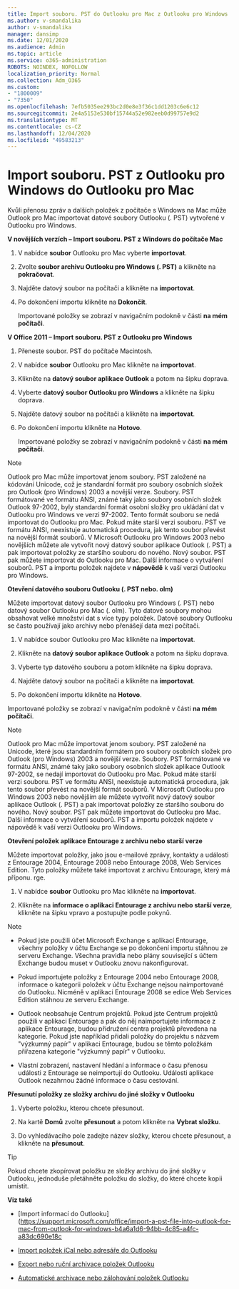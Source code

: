 ```yaml
---
title: Import souboru. PST do Outlooku pro Mac z Outlooku pro Windows
ms.author: v-smandalika
author: v-smandalika
manager: dansimp
ms.date: 12/01/2020
ms.audience: Admin
ms.topic: article
ms.service: o365-administration
ROBOTS: NOINDEX, NOFOLLOW
localization_priority: Normal
ms.collection: Adm_O365
ms.custom:
- "1800009"
- "7350"
ms.openlocfilehash: 7efb5035ee293bc2d0e8e3f36c1dd1203c6e6c12
ms.sourcegitcommit: 2e4a5153e530bf15744a52e982eeb0d99757e9d2
ms.translationtype: MT
ms.contentlocale: cs-CZ
ms.lasthandoff: 12/04/2020
ms.locfileid: "49583213"
---
```

# <a name="import-a-pst-file-from-outlook-for-windows-to-outlook-for-mac"></a>Import souboru. PST z Outlooku pro Windows do Outlooku pro Mac 

Kvůli přenosu zpráv a dalších položek z počítače s Windows na Mac může Outlook pro Mac importovat datové soubory Outlooku (. PST) vytvořené v Outlooku pro Windows.

**V novějších verzích – Import souboru. PST z Windows do počítače Mac**

1. V nabídce **soubor** Outlooku pro Mac vyberte **importovat**.

2. Zvolte **soubor archivu Outlooku pro Windows (. PST)** a klikněte na **pokračovat**.

3. Najděte datový soubor na počítači a klikněte na **importovat**.

4. Po dokončení importu klikněte na **Dokončit**.

   Importované položky se zobrazí v navigačním podokně v části **na mém počítači**.


**V Office 2011 – Import souboru. PST z Outlooku pro Windows**

1. Přeneste soubor. PST do počítače Macintosh.

2. V nabídce **soubor** Outlooku pro Mac klikněte na **importovat**.

3. Klikněte na **datový soubor aplikace Outlook** a potom na šipku doprava.

4. Vyberte **datový soubor Outlooku pro Windows** a klikněte na šipku doprava.

5. Najděte datový soubor na počítači a klikněte na **importovat**.

6. Po dokončení importu klikněte na **Hotovo**.

   Importované položky se zobrazí v navigačním podokně v části **na mém počítači**.

> [!NOTE]
> Outlook pro Mac může importovat jenom soubory. PST založené na kódování Unicode, což je standardní formát pro soubory osobních složek pro Outlook (pro Windows) 2003 a novější verze. Soubory. PST formátované ve formátu ANSI, známé taky jako soubory osobních složek Outlook 97-2002, byly standardní formát osobní složky pro ukládání dat v Outlooku pro Windows ve verzi 97-2002. Tento formát souboru se nedá importovat do Outlooku pro Mac. Pokud máte starší verzi souboru. PST ve formátu ANSI, neexistuje automatická procedura, jak tento soubor převést na novější formát souborů. V Microsoft Outlooku pro Windows 2003 nebo novějších můžete ale vytvořit nový datový soubor aplikace Outlook (. PST) a pak importovat položky ze staršího souboru do nového. Nový soubor. PST pak můžete importovat do Outlooku pro Mac. Další informace o vytváření souborů. PST a importu položek najdete v **nápovědě** k vaší verzi Outlooku pro Windows.

**Otevření datového souboru Outlooku (. PST nebo. olm)**

Můžete importovat datový soubor Outlooku pro Windows (. PST) nebo datový soubor Outlooku pro Mac (. olm). Tyto datové soubory mohou obsahovat velké množství dat s více typy položek. Datové soubory Outlooku se často používají jako archivy nebo přenášejí data mezi počítači.

1. V nabídce soubor Outlooku pro Mac klikněte na **importovat**.

2. Klikněte na **datový soubor aplikace Outlook** a potom na šipku doprava.

3. Vyberte typ datového souboru a potom klikněte na šipku doprava.

4. Najděte datový soubor na počítači a klikněte na **importovat**.

5. Po dokončení importu klikněte na **Hotovo**.

Importované položky se zobrazí v navigačním podokně v části **na mém počítači**.

> [!NOTE]
> Outlook pro Mac může importovat jenom soubory. PST založené na Unicode, které jsou standardním formátem pro soubory osobních složek pro Outlook (pro Windows) 2003 a novější verze. Soubory. PST formátované ve formátu ANSI, známé taky jako soubory osobních složek aplikace Outlook 97-2002, se nedají importovat do Outlooku pro Mac. Pokud máte starší verzi souboru. PST ve formátu ANSI, neexistuje automatická procedura, jak tento soubor převést na novější formát souborů. V Microsoft Outlooku pro Windows 2003 nebo novějším ale můžete vytvořit nový datový soubor aplikace Outlook (. PST) a pak importovat položky ze staršího souboru do nového. Nový soubor. PST pak můžete importovat do Outlooku pro Mac. Další informace o vytváření souborů. PST a importu položek najdete v nápovědě k vaší verzi Outlooku pro Windows. 

**Otevření položek aplikace Entourage z archivu nebo starší verze**

Můžete importovat položky, jako jsou e-mailové zprávy, kontakty a události z Entourage 2004, Entourage 2008 nebo Entourage 2008, Web Services Edition. Tyto položky můžete také importovat z archivu Entourage, který má příponu. rge.

1. V nabídce **soubor** Outlooku pro Mac klikněte na **importovat**.

2. Klikněte na **informace o aplikaci Entourage z archivu nebo starší verze**, klikněte na šipku vpravo a postupujte podle pokynů.

> [!NOTE]
- Pokud jste použili účet Microsoft Exchange s aplikací Entourage, všechny položky v účtu Exchange se po dokončení importu stáhnou ze serveru Exchange. Všechna pravidla nebo plány související s účtem Exchange budou muset v Outlooku znovu nakonfigurovat.

- Pokud importujete položky z Entourage 2004 nebo Entourage 2008, informace o kategorii položek v účtu Exchange nejsou naimportované do Outlooku. Nicméně v aplikaci Entourage 2008 se edice Web Services Edition stáhnou ze serveru Exchange.

- Outlook neobsahuje Centrum projektů. Pokud jste Centrum projektů použili v aplikaci Entourage a pak do něj naimportujete informace z aplikace Entourage, budou přidružení centra projektů převedena na kategorie. Pokud jste například přidali položky do projektu s názvem "výzkumný papír" v aplikaci Entourage, budou se těmto položkám přiřazena kategorie "výzkumný papír" v Outlooku.

- Vlastní zobrazení, nastavení hledání a informace o času přenosu události z Entourage se neimportují do Outlooku. Události aplikace Outlook nezahrnou žádné informace o času cestování.

**Přesunutí položky ze složky archivu do jiné složky v Outlooku**

1. Vyberte položku, kterou chcete přesunout.

2. Na kartě **Domů** zvolte **přesunout** a potom klikněte na **Vybrat složku**.

3. Do vyhledávacího pole zadejte název složky, kterou chcete přesunout, a klikněte na **přesunout**.

> [!TIP]
> Pokud chcete zkopírovat položku ze složky archivu do jiné složky v Outlooku, jednoduše přetáhněte položku do složky, do které chcete kopii umístit.

**Viz také**

- [Import informací do Outlooku] (https://support.microsoft.com/office/import-a-pst-file-into-outlook-for-mac-from-outlook-for-windows-b4a6a1d6-94bb-4c85-a4fc-a83dc690e18c

- [Import položek iCal nebo adresáře do Outlooku](https://support.microsoft.com/office/import-ical-or-address-book-items-into-outlook-for-mac-0450a248-6a40-4f84-ba9c-6c545bc11639)


- [Export nebo ruční archivace položek Outlooku](https://support.microsoft.com/office/export-items-to-an-archive-file-in-outlook-for-mac-281a62bf-cc42-46b1-9ad5-6bda80ca3106)

- [Automatické archivace nebo zálohování položek Outlooku](https://support.microsoft.com/office/automatically-archive-or-back-up-outlook-for-mac-items-441fcce5-2262-4b64-ac8c-fa949df989f5)
